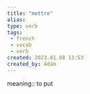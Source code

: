 ```yaml
---
title: "mettre"
alias: 
type: verb
tags:
 - french
 - vocab
 - verb
created: 2023.01.08 13:53
created_by: Ádám
---
```

meaning:: to put